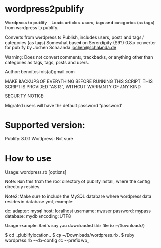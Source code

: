 wordpress2publify
=================

Wordpress to publify - Loads articles, users, tags and categories (as tags) from wordpress to publify.

Converts from wordpress to Publish, includes users, posts and tags / categories (as tags)
Somewhat based on  Serendipity (S9Y) 0.8.x converter for publify
by Jochen Schalanda <jochen@schalanda.de>

Warning: Does not convert comments, trackbacks, or anything other than categories as tags,
tags, posts and users.

Author: benoitcsirois(at)gmail.com

MAKE BACKUPS OF EVERYTHING BEFORE RUNNING THIS SCRIPT!
THIS SCRIPT IS PROVIDED "AS IS", WITHOUT WARRANTY OF ANY KIND

SECURITY NOTICE:

Migrated users will have the default password "password"


Supported version:
==================

Publify: 8.0.1
Wordpress: Not sure


How to use
==========

Usage: wordpress.rb [options]

Note: Run this from the root directory of publify install, where the config
directory resides.

Note2: Make sure to include the MySQL database where wordpress data resides
in database.yml, example:

dc:
  adapter: mysql
  host: localhost
  username: myuser
  password: mypass
  database: mydb
  encoding: UTF8

Usage example: (Let's say you downloaded this file to ~/Downloads/)

$ cd ..plublifylocation..
$ cp ~/Downloads/wordpress.rb .
$ ruby wordpress.rb --db-config dc --prefix wp_